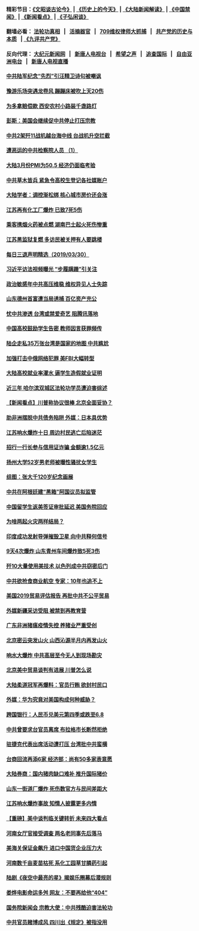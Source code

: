 #### 精彩节目：[《文昭谈古论今》](http://134.209.198.168/wenzhao) | [《历史上的今天》](http://134.209.198.168/today-in-history) | [《大陆新闻解读》](http://134.209.198.168/ntdtv-comedy) | [《中国禁闻》](http://134.209.198.168/ntdtv-news) | [《新闻看点》](http://134.209.198.168/news-insight) | [《子弘闲谈》](http://134.209.198.168/zihongxiantan/) 

  #### 翻墙必看： [法轮功真相](http://134.209.198.168:10000/videos/truth.html) &nbsp;&nbsp;|&nbsp;&nbsp; [活摘器官](http://134.209.198.168:10000/videos/res/Organs/) &nbsp;&nbsp;|&nbsp;&nbsp; [709维权律师大抓捕](http://134.209.198.168:10000/videos/709/) &nbsp;&nbsp;|&nbsp;&nbsp; [共产党的历史与本质](http://134.209.198.168:10000/videos/ccp.html) &nbsp;&nbsp;| [《九评共产党》](http://134.209.198.168:10000/videos/jiuping/) 

#### 反向代理： [大纪元新闻网](http://134.209.198.168:10080/) &nbsp;&nbsp;|&nbsp;&nbsp; [新唐人电视台](http://134.209.198.168:8000/) &nbsp;&nbsp;|&nbsp;&nbsp; [希望之声](http://134.209.198.168:8200/) &nbsp;&nbsp;|&nbsp;&nbsp; [追查国际](http://134.209.198.168:10010/) &nbsp;&nbsp;|&nbsp;&nbsp; [自由亚洲电台](http://134.209.198.168:9800/) &nbsp;&nbsp;|&nbsp;&nbsp; [新唐人电视直播](http://134.209.198.168/) 

#### [中共陆军纪念“先烈”引汪精卫诗句被嘲讽](../pages/nsc413/n11153345.md?t=03311537) 

#### [豫游乐场突遇龙卷风 蹦蹦床被吹上天20伤](../pages/nsc413/n11153169.md?t=03311537) 

#### [为多拿赔偿款 西安农村小路装千盏路灯](../pages/nsc413/n11153213.md?t=03311537) 

#### [彭斯：美国会继续促中共停止打压宗教](../pages/nsc413/n11153230.md?t=03311537) 


#### [中共2架歼11战机越台海中线 台战机升空拦截](../pages/nsc413/n11153165.md?t=03311537) 

#### [遭恶运的中共检察院人员 （1）](../pages/nsc413/n11152763.md?t=03311537) 

#### [大陆3月份PMI为50.5 经济仍面临考验](../pages/nsc413/n11152922.md?t=03311537) 

#### [中共草木皆兵 紧急令高校生登记各社媒账户](../pages/nsc413/n11152969.md?t=03311537) 

#### [大陆学者：调控渐松绑 核心城市房价还会涨](../pages/nsc413/n11152442.md?t=03311537) 

#### [江苏再有化工厂爆炸 已致7死5伤](../pages/nsc413/n11152609.md?t=03311537) 

#### [乘客携烟火药被点燃 湖南巴士起火死伤惨重](../pages/nsc413/n11152258.md?t=03311537) 

#### [江苏黑监狱复燃 多访民被关押有人要跳楼](../pages/nsc413/n11152399.md?t=03311537) 

#### [每日三退声明精选（2019/03/30）](../pages/nsc413/n11152285.md?t=03311537) 

#### [习近平访法视频曝光 “步履蹒跚”引关注](../pages/nsc413/n11151984.md?t=03311537) 

#### [政治敏感年中共高压维稳 维权异见人士失踪](../pages/nsc413/n11151096.md?t=03311537) 

#### [山东德州首富遭当局诱捕 百亿资产充公](../pages/nsc413/n11151203.md?t=03311537) 

#### [忧中共渗透 台湾或禁爱奇艺 阻腾讯落地](../pages/nsc413/n11151626.md?t=03311537) 

#### [中国高校鼓励学生告密 教师因言获罪频传](../pages/nsc413/n11151725.md?t=03311537) 

#### [陆企走私35万张台湾是国家的地图 中共尴尬](../pages/nsc413/n11151572.md?t=03311537) 

#### [加强打击中俄网络犯罪 美FBI大幅转型](../pages/nsc413/n11151611.md?t=03311537) 

#### [大陆高校就业率灌水 逼学生造假就业证明](../pages/nsc413/n11151599.md?t=03311537) 

#### [近三年 哈尔滨双城区法轮功学员遭迫害综述](../pages/nsc413/n11151453.md?t=03311537) 

#### [【新闻看点】川普称协议很棒 北京全面妥协？](../pages/nsc413/n11151468.md?t=03311537) 

#### [助非洲摆脱中共债务陷阱 外媒：日本具优势](../pages/nsc413/n11151637.md?t=03311537) 

#### [江苏响水爆炸十日 周边村民逃亡后陷迷茫](../pages/nsc413/n11151609.md?t=03311537) 

#### [招行一行长参与信用证诈骗 金额逾1.5亿元](../pages/nsc413/n11151337.md?t=03311537) 

#### [扬州大学52岁男老师被曝性骚扰女学生](../pages/nsc413/n11151543.md?t=03311537) 

#### [组图：张大千120岁纪念画展](../pages/nsc413/n11150983.md?t=03311537) 

#### [中共在阿根廷建“黑箱”阿国议员拟监管](../pages/nsc413/n11151549.md?t=03311537) 

#### [中国留学生返美签证审批延迟 美国务院回应](../pages/nsc413/n11151314.md?t=03311537) 

#### [为啥两起火灾两样结局？](../pages/nsc413/n11151267.md?t=03311537) 

#### [印度成功发射导弹摧毁卫星 向中共释何信号](../pages/nsc413/n11151376.md?t=03311537) 

#### [9天4次爆炸 山东青州车间爆炸致5死3伤](../pages/nsc413/n11151235.md?t=03311537) 


#### [歼10大量使用美技术 以色列成中共窃密后门](../pages/nsc413/n11143429.md?t=03311537) 

#### [中共欲抢食商业航空 专家：10年也追不上](../pages/nsc413/n11150804.md?t=03311537) 

#### [美国2019贸易评估报告 再批中共不公平贸易](../pages/nsc413/n11150818.md?t=03311537) 

#### [外媒新疆采访受阻 被禁到再教育营](../pages/nsc413/n11150837.md?t=03311537) 

#### [广东非洲猪瘟疫情失控 养猪业严重受创](../pages/nsc413/n11150708.md?t=03311537) 

#### [北京密云突发山火 山西沁源半月内再发山火](../pages/nsc413/n11150744.md?t=03311537) 

#### [响水大爆炸 中共高层至今无人到现场勘灾](../pages/nsc413/n11150736.md?t=03311537) 

#### [北京美中贸易谈判有进展 川普怎么说](../pages/nsc413/n11150224.md?t=03311537) 

#### [大陆柔道冠军再爆料：官员行贿 欲封村民口](../pages/nsc413/n11150252.md?t=03311537) 

#### [外媒：华为究竟对美国构成何种威胁？](../pages/nsc413/n11149562.md?t=03311537) 

#### [跨国银行：人民币兑美元第四季或跌至6.8](../pages/nsc413/n11150378.md?t=03311537) 

#### [中共曾要求台官员离席 布拉格市长断然拒绝](../pages/nsc413/n11150348.md?t=03311537) 

#### [驻捷克代表出席活动遭打压 台湾批中共蛮横](../pages/nsc413/n11150312.md?t=03311537) 

#### [台商回流再添6家 经济部：尚有50多家表意愿](../pages/nsc413/n11150279.md?t=03311537) 

#### [大陆券商：国内猪肉缺口难补 推升国际猪价](../pages/nsc413/n11150110.md?t=03311537) 

#### [山东一街道厂爆炸 死伤数官方与民间差距大](../pages/nsc413/n11150070.md?t=03311537) 

#### [江苏响水爆炸事故 知情人披露更多内情](../pages/nsc413/n11149955.md?t=03311537) 

#### [【重磅】美中谈判临关键转折 未来四大看点](../pages/nsc413/n11149718.md?t=03311537) 

#### [河南女厅官接受调查 两名老同事先后落马](../pages/nsc413/n11149665.md?t=03311537) 

#### [美海关保证金飙升 进口中国货企业压力大](../pages/nsc413/n11149090.md?t=03311537) 

#### [河南数千亩麦苗枯死 系化工园草甘膦药引起](../pages/nsc413/n11149843.md?t=03311537) 

#### [陆剧《夜空中最亮的星》揭娱乐圈幕后潜规则](../pages/nsc413/n11149402.md?t=03311537) 

#### [娄烨电影命运多舛 网友：不要再给他“404”](../pages/nsc413/n11149580.md?t=03311537) 

#### [国务院新闻会 宗教大使：中共残酷迫害法轮功](../pages/nsc413/n11149870.md?t=03311537) 

#### [中共官员赌博成风 四川出《规定》被指没用](../pages/nsc413/n11149564.md?t=03311537) 

